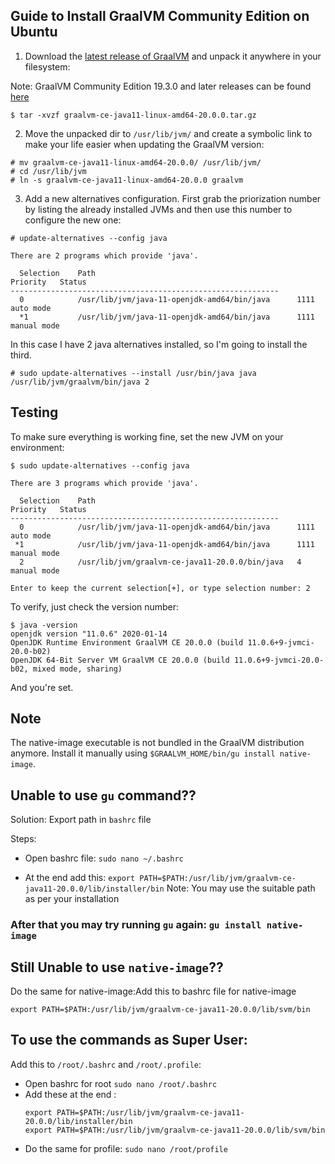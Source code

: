 ## Guide to Install GraalVM Community Edition on Ubuntu

1) Download the [latest release of GraalVM](https://github.com/oracle/graal/releases) and unpack it anywhere in your filesystem:


Note: GraalVM Community Edition 19.3.0 and later releases can be found [here](https://github.com/graalvm/graalvm-ce-builds/releases)


```
$ tar -xvzf graalvm-ce-java11-linux-amd64-20.0.0.tar.gz
```

2) Move the unpacked dir to `/usr/lib/jvm/` and create a symbolic link to make your life easier when updating the GraalVM version:

```
# mv graalvm-ce-java11-linux-amd64-20.0.0/ /usr/lib/jvm/
# cd /usr/lib/jvm
# ln -s graalvm-ce-java11-linux-amd64-20.0.0 graalvm
```

3) Add a new alternatives configuration. First grab the priorization number by listing the already installed JVMs and then use this number to configure the new one:

```
# update-alternatives --config java

There are 2 programs which provide 'java'.

  Selection    Path                                            Priority   Status
------------------------------------------------------------
  0            /usr/lib/jvm/java-11-openjdk-amd64/bin/java      1111      auto mode
  *1           /usr/lib/jvm/java-11-openjdk-amd64/bin/java      1111      manual mode
```

In this case I have 2 java alternatives installed, so I'm going to install the third.

```
# sudo update-alternatives --install /usr/bin/java java /usr/lib/jvm/graalvm/bin/java 2
```

## Testing

To make sure everything is working fine, set the new JVM on your environment:

```
$ sudo update-alternatives --config java

There are 3 programs which provide 'java'.

  Selection    Path                                            Priority   Status
------------------------------------------------------------
  0            /usr/lib/jvm/java-11-openjdk-amd64/bin/java      1111      auto mode
 *1            /usr/lib/jvm/java-11-openjdk-amd64/bin/java      1111      manual mode
  2            /usr/lib/jvm/graalvm-ce-java11-20.0.0/bin/java   4         manual mode

Enter to keep the current selection[+], or type selection number: 2
```

To verify, just check the version number:

```
$ java -version
openjdk version "11.0.6" 2020-01-14
OpenJDK Runtime Environment GraalVM CE 20.0.0 (build 11.0.6+9-jvmci-20.0-b02)
OpenJDK 64-Bit Server VM GraalVM CE 20.0.0 (build 11.0.6+9-jvmci-20.0-b02, mixed mode, sharing)

```

And you're set.

## Note

The native-image executable is not bundled in the GraalVM distribution anymore. Install it manually using `$GRAALVM_HOME/bin/gu install native-image`.


## Unable to use `gu` command??

Solution: Export path in `bashrc` file 

Steps:

- Open bashrc file: `sudo nano ~/.bashrc`

- At the end add this: `export PATH=$PATH:/usr/lib/jvm/graalvm-ce-java11-20.0.0/lib/installer/bin`
  Note: You may use the suitable path as per your installation
  
### After that you may try running `gu` again: `gu install native-image` 

## Still Unable to use `native-image`??

Do the same for native-image:Add this to bashrc file for native-image

`export PATH=$PATH:/usr/lib/jvm/graalvm-ce-java11-20.0.0/lib/svm/bin`

## To use the commands as Super User:

Add this to `/root/.bashrc` and `/root/.profile`: 

- Open bashrc for root `sudo nano /root/.bashrc`
- Add these at the end :
  ```
  export PATH=$PATH:/usr/lib/jvm/graalvm-ce-java11-20.0.0/lib/installer/bin
  export PATH=$PATH:/usr/lib/jvm/graalvm-ce-java11-20.0.0/lib/svm/bin
  
  ```
- Do the same for profile: `sudo nano /root/profile`
  



  
